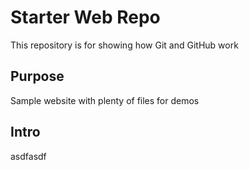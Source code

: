 # Starter Web Repo

This repository is for showing how Git and GitHub work

## Purpose

Sample website with plenty of files for demos

## Intro

asdfasdf
